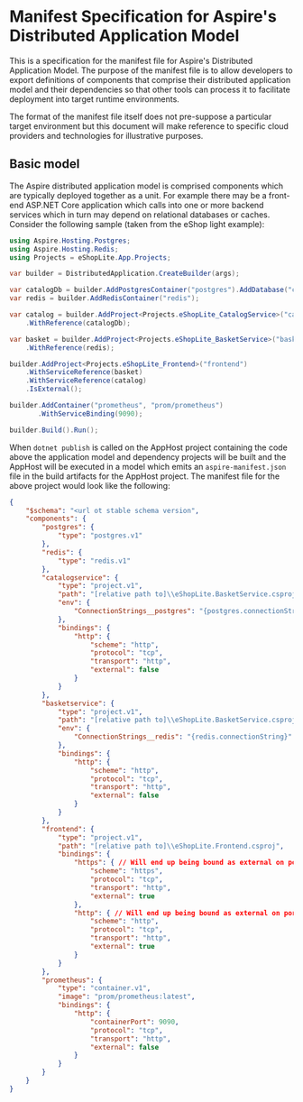 # Manifest Specification for Aspire's Distributed Application Model

This is a specification for the manifest file for Aspire's Distributed Application Model. The purpose of the manifest file is to allow developers to export definitions of components that comprise their distributed application model and their dependencies so that other tools can process it to facilitate deployment into target runtime environments.

The format of the manifest file itself does not pre-suppose a particular target environment but this document will make reference to specific cloud providers and technologies for illustrative purposes.

## Basic model

The Aspire distributed application model is comprised components which are typically deployed together as a unit. For example there may be a front-end ASP.NET Core application which calls into one or more backend services which in turn may depend on relational databases or caches. Consider the following sample (taken from the eShop light example):

```csharp
using Aspire.Hosting.Postgres;
using Aspire.Hosting.Redis;
using Projects = eShopLite.App.Projects;

var builder = DistributedApplication.CreateBuilder(args);

var catalogDb = builder.AddPostgresContainer("postgres").AddDatabase("catalogdb");
var redis = builder.AddRedisContainer("redis");

var catalog = builder.AddProject<Projects.eShopLite_CatalogService>("catalogservice")
    .WithReference(catalogDb);

var basket = builder.AddProject<Projects.eShopLite_BasketService>("basketservice")
    .WithReference(redis);

builder.AddProject<Projects.eShopLite_Frontend>("frontend")
    .WithServiceReference(basket)
    .WithServiceReference(catalog)
    .IsExternal();

builder.AddContainer("prometheus", "prom/prometheus")
       .WithServiceBinding(9090);

builder.Build().Run();
```

When ```dotnet publish``` is called on the AppHost project containing the code above the application model and dependency projects will be built and the AppHost will be executed in a model which emits an ```aspire-manifest.json``` file in the build artifacts for the AppHost project. The manifest file for the above project would look like the following:

```json
{
    "$schema": "<url ot stable schema version",
    "components": {
        "postgres": {
            "type": "postgres.v1"
        },
        "redis": {
            "type": "redis.v1"
        },
        "catalogservice": {
            "type": "project.v1",
            "path": "[relative path to]\\eShopLite.BasketService.csproj",
            "env": {
                "ConnectionStrings__postgres": "{postgres.connectionString}"
            },
            "bindings": {
                "http": {
                    "scheme": "http",
                    "protocol": "tcp",
                    "transport": "http",
                    "external": false
                }
            }
        },
        "basketservice": {
            "type": "project.v1",
            "path": "[relative path to]\\eShopLite.BasketService.csproj",
            "env": {
                "ConnectionStrings__redis": "{redis.connectionString}"
            },
            "bindings": {
                "http": {
                    "scheme": "http",
                    "protocol": "tcp",
                    "transport": "http",
                    "external": false
                }
            }
        },
        "frontend": {
            "type": "project.v1",
            "path": "[relative path to]\\eShopLite.Frontend.csproj",
            "bindings": {
                "https": { // Will end up being bound as external on port 443, container port inferred from container image.
                    "scheme": "https",
                    "protocol": "tcp",
                    "transport": "http",
                    "external": true
                },
                "http": { // Will end up being bound as external on port 80, container port inferred from container image.
                    "scheme": "http",
                    "protocol": "tcp",
                    "transport": "http",
                    "external": true
                }
            }
        },
        "prometheus": {
            "type": "container.v1",
            "image": "prom/prometheus:latest",
            "bindings": {
                "http": {
                    "containerPort": 9090,
                    "protocol": "tcp",
                    "transport": "http",
                    "external": false
                }
            }
        }
    }
}
```
